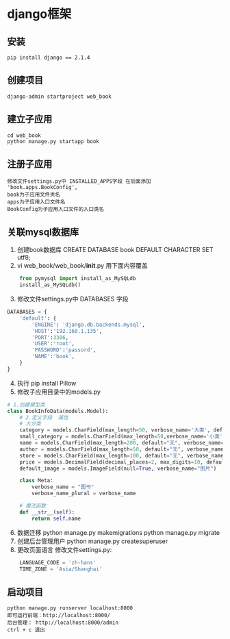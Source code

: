 # django框架
## 安装
    pip install django == 2.1.4

## 创建项目
    django-admin startproject web_book
## 建立子应用
    cd web_book
    python manage.py startapp book
## 注册子应用
    修改文件settings.py中 INSTALLED_APPS字段 在后面添加
    'book.apps.BookConfig',
    book为子应用文件夹名
    apps为子应用入口文件名
    BookConfig为子应用入口文件的入口类名


## 关联mysql数据库
1. 创建book数据库 
    CREATE DATABASE book DEFAULT CHARACTER SET utf8;
2. vi web_book/web_book/__init__.py 用下面内容覆盖
``` py
    from pymysql import install_as_MySQLdb
    install_as_MySQLdb()
```
3. 修改文件settings.py中 DATABASES 字段
``` py
DATABASES = {
    'default': {
        'ENGINE': 'django.db.backends.mysql',
        'HOST':'192.168.1.135',
        'PORT':3306,
        'USER':'root',
        'PASSWORD':'passord',
        'NAME':'book',
    }
}
```
4. 执行 
    pip install Pillow
5. 修改子应用目录中的models.py
``` py
# 1.创建模型类
class BookInfoData(models.Model):
    # 2.定义字段  属性
    # 大分类
    category = models.CharField(max_length=50, verbose_name='大类', default='大类')
    small_category = models.CharField(max_length=50,verbose_name='小类',default='小类')
    name = models.CharField(max_length=200, default="无", verbose_name="书名")
    author = models.CharField(max_length=50, default="无", verbose_name="作者")
    store = models.CharField(max_length=100, default="无", verbose_name="出版社")
    price = models.DecimalField(decimal_places=2, max_digits=10, default="0.00", verbose_name="价格")
    default_image = models.ImageField(null=True, verbose_name="图片")

    class Meta:
        verbose_name = "图书"
        verbose_name_plural = verbose_name

    # 魔法函数
    def __str__(self):
        return self.name
```
6. 数据迁移
    python manage.py makemigrations
    python manage.py migrate
7. 创建后台管理用户
    python manage.py createsuperuser
8. 更改页面语言
    修改文件settings.py:
```py
    LANGUAGE_CODE = 'zh-hans'
    TIME_ZONE = 'Asia/Shanghai'
```

## 启动项目
    python manage.py runserver localhost:8000
    即可运行前端：http://localhost:8000/
    后台管理： http://localhost:8000/admin
    ctrl + c 退出